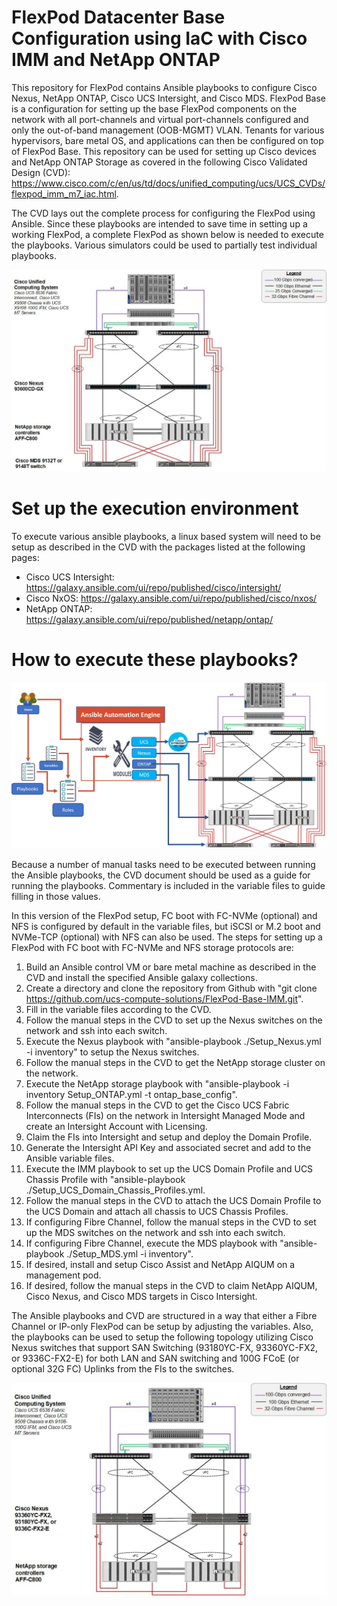 
# FlexPod Datacenter Base Configuration using IaC with Cisco IMM and NetApp ONTAP

This repository for FlexPod contains Ansible playbooks to configure Cisco Nexus, NetApp ONTAP, Cisco UCS Intersight, and Cisco MDS. FlexPod Base is a configuration for setting up the base FlexPod components on the network with all port-channels and virtual port-channels configured and only the out-of-band management (OOB-MGMT) VLAN. Tenants for various hypervisors, bare metal OS, and applications can then be configured on top of FlexPod Base. This repository can be used for setting up Cisco devices and NetApp ONTAP Storage as covered in the following Cisco Validated Design (CVD): https://www.cisco.com/c/en/us/td/docs/unified_computing/ucs/UCS_CVDs/flexpod_imm_m7_iac.html.

The CVD lays out the complete process for configuring the FlexPod using Ansible. Since these playbooks are intended to save time in setting up a working FlexPod, a complete FlexPod as shown below is needed to execute the playbooks. Various simulators could be used to partially test individual playbooks.

![block-diagram](https://github.com/ucs-compute-solutions/FlexPod-Base-IMM/blob/main/ReadmePics/Main-Topology.jpg)  

# Set up the execution environment

To execute various ansible playbooks, a linux based system will need to be setup as described in the CVD with the packages listed at the following pages:

- Cisco UCS Intersight: https://galaxy.ansible.com/ui/repo/published/cisco/intersight/
- Cisco NxOS: https://galaxy.ansible.com/ui/repo/published/cisco/nxos/
- NetApp ONTAP: https://galaxy.ansible.com/ui/repo/published/netapp/ontap/

# How to execute these playbooks?

![block-diagram](https://github.com/ucs-compute-solutions/FlexPod-Base-IMM/blob/main/ReadmePics/Ansible-Order.jpg)

Because a number of manual tasks need to be executed between running the Ansible playbooks, the CVD document should be used as a guide for running the playbooks. Commentary is included in the variable files to guide filling in those values.

In this version of the FlexPod setup, FC boot with FC-NVMe (optional) and NFS is configured by default in the variable files, but iSCSI or M.2 boot and NVMe-TCP (optional) with NFS can also be used.
The steps for setting up a FlexPod with FC boot with FC-NVMe and NFS storage protocols are:

1.  Build an Ansible control VM or bare metal machine as described in the CVD and install the specified Ansible galaxy collections.
2.  Create a directory and clone the repository from Github with "git clone https://github.com/ucs-compute-solutions/FlexPod-Base-IMM.git".
3.  Fill in the variable files according to the CVD.
4.  Follow the manual steps in the CVD to set up the Nexus switches on the network and ssh into each switch.
5.  Execute the Nexus playbook with "ansible-playbook ./Setup_Nexus.yml -i inventory" to setup the Nexus switches.
6.  Follow the manual steps in the CVD to get the NetApp storage cluster on the network.
7.  Execute the NetApp storage playbook with "ansible-playbook -i inventory Setup_ONTAP.yml -t ontap_base_config".
8.  Follow the manual steps in the CVD to get the Cisco UCS Fabric Interconnects (FIs) on the network in Intersight Managed Mode and create an Intersight Account with Licensing.
9.  Claim the FIs into Intersight and setup and deploy the Domain Profile.
10.  Generate the Intersight API Key and associated secret and add to the Ansible variable files.
11.  Execute the IMM playbook to set up the UCS Domain Profile and UCS Chassis Profile with "ansible-playbook ./Setup_UCS_Domain_Chassis_Profiles.yml. 
12.  Follow the manual steps in the CVD to attach the UCS Domain Profile to the UCS Domain and attach all chassis to UCS Chassis Profiles.
13.  If configuring Fibre Channel, follow the manual steps in the CVD to set up the MDS switches on the network and ssh into each switch.
14.  If configuring Fibre Channel, execute the MDS playbook with "ansible-playbook ./Setup_MDS.yml -i inventory".
15.  If desired, install and setup Cisco Assist and NetApp AIQUM on a management pod.
16.  If desired, follow the manual steps in the CVD to claim NetApp AIQUM, Cisco Nexus, and Cisco MDS targets in Cisco Intersight.

The Ansible playbooks and CVD are structured in a way that either a Fibre Channel or IP-only FlexPod can be setup by adjusting the variables. Also, the playbooks can be used to setup the following topology utilizing Cisco Nexus switches that support SAN Switching (93180YC-FX, 93360YC-FX2, or 9336C-FX2-E) for both LAN and SAN switching and 100G FCoE (or optional 32G FC) Uplinks from the FIs to the switches.

![block-diagram](https://github.com/ucs-compute-solutions/FlexPod-Base-IMM/blob/main/ReadmePics/NexusSAN-Topology.jpg)


